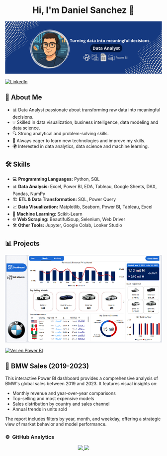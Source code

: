 <div align="center">
<h1 align="center">Hi, I'm Daniel Sanchez</a> 👋</h1>
</div>
<img src="https://github.com/DaniAnalyst/DaniAnalyst/blob/main/Banner.GitHub.png">

[![LinkedIn](https://img.shields.io/badge/LinkedIn-Profile-blue?style=flat&logo=linkedin)](https://www.linkedin.com/in/daniel-sanchez-41220180/)


## 🚀 About Me  
- 📊 Data Analyst passionate about transforming raw data into meaningful decisions.  
- 💡 Skilled in data visualization, business intelligence, data modeling and data science. 
- 🔍 Strong analytical and problem-solving skills.  
- 🚀 Always eager to learn new technologies and improve my skills.  
- 🌍 Interested in data analytics, data science and machine learning.


## 🛠️ Skills  
- 💻 **Programming Languages:** Python, SQL
- 📊 **Data Analysis:** Excel, Power BI, EDA, Tableau, Google Sheets, DAX, Pandas, NumPy
- 🏗️ **ETL & Data Transformation:** SQL, Power Query
- 📈 **Data Visualization:** Matplotlib, Seaborn, Power BI, Tableau, Excel  
- 🔎 **Machine Learning:** Scikit-Learn
- 🌐 **Web Scraping:** BeautifulSoup, Selenium, Web Driver
- 🛠️ **Other Tools:** Jupyter, Google Colab, Looker Studio  



## 📊 Projects

![Dashboard BMW](https://github.com/DaniAnalyst/DaniAnalyst/blob/main/BMW%20Sales.png?raw=true)

[![Ver en Power BI](https://img.shields.io/badge/Ver%20Dashboard-en%20Power%20BI-yellow?style=for-the-badge&logo=powerbi)](https://app.powerbi.com/view?r=eyJrIjoiM2NjMTU4MDItNTg2Mi00N2Y3LWIwMGYtMGQ5ZmE2YTIyNGY0IiwidCI6IjAyOTI0NTZhLTRhMDQtNGUwMy1iOWQxLWE2OTllMjg5ODQ4MyIsImMiOjR9)

## 🚗 BMW Sales (2019-2023)

This interactive Power BI dashboard provides a comprehensive analysis of BMW's global sales between 2019 and 2023. It features visual insights on:

- Monthly revenue and year-over-year comparisons  
- Top-selling and most expensive models  
- Sales distribution by country and sales channel  
- Annual trends in units sold  

The report includes filters by year, month, and weekday, offering a strategic view of market behavior and model performance.


### ⚙️ &nbsp;GitHub Analytics

<p align="center">
<a href="https://github.com/ArisGuimera">
  <img height="180em" src="https://github-readme-stats-eight-theta.vercel.app/api?username=ArisGuimera&show_icons=true&theme=algolia&include_all_commits=true&count_private=true"/>
  <img height="180em" src="https://github-readme-stats-eight-theta.vercel.app/api/top-langs/?username=ArisGuimera&layout=compact&langs_count=8&theme=algolia"/>
</a>
</p>
